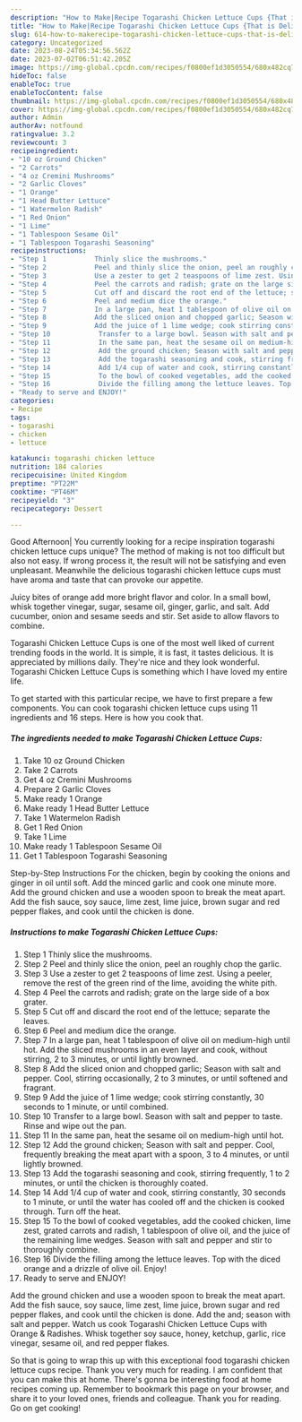 ```yaml
---
description: "How to Make|Recipe Togarashi Chicken Lettuce Cups {That is Delicious"
title: "How to Make|Recipe Togarashi Chicken Lettuce Cups {That is Delicious"
slug: 614-how-to-makerecipe-togarashi-chicken-lettuce-cups-that-is-delicious
category: Uncategorized
date: 2023-08-24T05:34:56.562Z
date: 2023-07-02T06:51:42.205Z
image: https://img-global.cpcdn.com/recipes/f0800ef1d3050554/680x482cq70/togarashi-chicken-lettuce-cups-recipe-main-photo.jpg
hideToc: false
enableToc: true
enableTocContent: false
thumbnail: https://img-global.cpcdn.com/recipes/f0800ef1d3050554/680x482cq70/togarashi-chicken-lettuce-cups-recipe-main-photo.jpg
cover: https://img-global.cpcdn.com/recipes/f0800ef1d3050554/680x482cq70/togarashi-chicken-lettuce-cups-recipe-main-photo.jpg
author: Admin
authorAv: notfound
ratingvalue: 3.2
reviewcount: 3
recipeingredient:
- "10 oz Ground Chicken"
- "2 Carrots"
- "4 oz Cremini Mushrooms"
- "2 Garlic Cloves"
- "1 Orange"
- "1 Head Butter Lettuce"
- "1 Watermelon Radish"
- "1 Red Onion"
- "1 Lime"
- "1 Tablespoon Sesame Oil"
- "1 Tablespoon Togarashi Seasoning"
recipeinstructions:
- "Step 1            Thinly slice the mushrooms."
- "Step 2            Peel and thinly slice the onion, peel an roughly chop the garlic."
- "Step 3            Use a zester to get 2 teaspoons of lime zest. Using a peeler, remove the rest of the green rind of the lime, avoiding the white pith."
- "Step 4            Peel the carrots and radish; grate on the large side of a box grater."
- "Step 5            Cut off and discard the root end of the lettuce; separate the leaves."
- "Step 6            Peel and medium dice the orange."
- "Step 7            In a large pan, heat 1 tablespoon of olive oil on medium-high until hot. Add the sliced mushrooms in an even layer and cook, without stirring, 2 to 3 minutes, or until lightly browned."
- "Step 8            Add the sliced onion and chopped garlic; Season with salt and pepper. Cool, stirring occasionally, 2 to 3 minutes, or until softened and fragrant."
- "Step 9            Add the juice of 1 lime wedge; cook stirring constantly, 30 seconds to 1 minute, or until combined."
- "Step 10            Transfer to a large bowl. Season with salt and pepper to taste. Rinse and wipe out the pan."
- "Step 11            In the same pan, heat the sesame oil on medium-high until hot."
- "Step 12            Add the ground chicken; Season with salt and pepper. Cool, frequently breaking the meat apart with a spoon, 3 to 4 minutes, or until lightly browned."
- "Step 13            Add the togarashi seasoning and cook, stirring frequently, 1 to 2 minutes, or until the chicken is thoroughly coated."
- "Step 14            Add 1/4 cup of water and cook, stirring constantly, 30 seconds to 1 minute, or until the water has cooled off and the chicken is cooked through. Turn off the heat."
- "Step 15            To the bowl of cooked vegetables, add the cooked chicken, lime zest, grated carrots and radish, 1 tablespoon of olive oil, and the juice of the remaining lime wedges. Season with salt and pepper and stir to thoroughly combine."
- "Step 16            Divide the filling among the lettuce leaves. Top with the diced orange and a drizzle of olive oil. Enjoy!"
- "Ready to serve and ENJOY!"
categories:
- Recipe
tags:
- togarashi
- chicken
- lettuce

katakunci: togarashi chicken lettuce 
nutrition: 184 calories
recipecuisine: United Kingdom
preptime: "PT22M"
cooktime: "PT46M"
recipeyield: "3"
recipecategory: Dessert

---
```



Good Afternoon| You currently looking for a recipe inspiration togarashi chicken lettuce cups unique? The method of making is not too difficult but also not easy. If wrong process it, the result will not be satisfying and even unpleasant. Meanwhile the delicious togarashi chicken lettuce cups must have aroma and taste that can provoke our appetite.





Juicy bites of orange add more bright flavor and color. In a small bowl, whisk together vinegar, sugar, sesame oil, ginger, garlic, and salt. Add cucumber, onion and sesame seeds and stir. Set aside to allow flavors to combine.

Togarashi Chicken Lettuce Cups is one of the most well liked of current trending foods in the world. It is simple, it is fast, it tastes delicious. It is appreciated by millions daily. They're nice and they look wonderful. Togarashi Chicken Lettuce Cups is something which I have loved my entire life.


To get started with this particular recipe, we have to first prepare a few components. You can cook togarashi chicken lettuce cups using 11 ingredients and 16 steps. Here is how you cook that.

<!--inarticleads1-->

##### The ingredients needed to make Togarashi Chicken Lettuce Cups:

1. Take 10 oz Ground Chicken
1. Take 2 Carrots
1. Get 4 oz Cremini Mushrooms
1. Prepare 2 Garlic Cloves
1. Make ready 1 Orange
1. Make ready 1 Head Butter Lettuce
1. Take 1 Watermelon Radish
1. Get 1 Red Onion
1. Take 1 Lime
1. Make ready 1 Tablespoon Sesame Oil
1. Get 1 Tablespoon Togarashi Seasoning


Step-by-Step Instructions For the chicken, begin by cooking the onions and ginger in oil until soft. Add the minced garlic and cook one minute more. Add the ground chicken and use a wooden spoon to break the meat apart. Add the fish sauce, soy sauce, lime zest, lime juice, brown sugar and red pepper flakes, and cook until the chicken is done. 

<!--inarticleads2-->

##### Instructions to make Togarashi Chicken Lettuce Cups:

1. Step 1            Thinly slice the mushrooms.
1. Step 2            Peel and thinly slice the onion, peel an roughly chop the garlic.
1. Step 3            Use a zester to get 2 teaspoons of lime zest. Using a peeler, remove the rest of the green rind of the lime, avoiding the white pith.
1. Step 4            Peel the carrots and radish; grate on the large side of a box grater.
1. Step 5            Cut off and discard the root end of the lettuce; separate the leaves.
1. Step 6            Peel and medium dice the orange.
1. Step 7            In a large pan, heat 1 tablespoon of olive oil on medium-high until hot. Add the sliced mushrooms in an even layer and cook, without stirring, 2 to 3 minutes, or until lightly browned.
1. Step 8            Add the sliced onion and chopped garlic; Season with salt and pepper. Cool, stirring occasionally, 2 to 3 minutes, or until softened and fragrant.
1. Step 9            Add the juice of 1 lime wedge; cook stirring constantly, 30 seconds to 1 minute, or until combined.
1. Step 10            Transfer to a large bowl. Season with salt and pepper to taste. Rinse and wipe out the pan.
1. Step 11            In the same pan, heat the sesame oil on medium-high until hot.
1. Step 12            Add the ground chicken; Season with salt and pepper. Cool, frequently breaking the meat apart with a spoon, 3 to 4 minutes, or until lightly browned.
1. Step 13            Add the togarashi seasoning and cook, stirring frequently, 1 to 2 minutes, or until the chicken is thoroughly coated.
1. Step 14            Add 1/4 cup of water and cook, stirring constantly, 30 seconds to 1 minute, or until the water has cooled off and the chicken is cooked through. Turn off the heat.
1. Step 15            To the bowl of cooked vegetables, add the cooked chicken, lime zest, grated carrots and radish, 1 tablespoon of olive oil, and the juice of the remaining lime wedges. Season with salt and pepper and stir to thoroughly combine.
1. Step 16            Divide the filling among the lettuce leaves. Top with the diced orange and a drizzle of olive oil. Enjoy!
1. Ready to serve and ENJOY!

Add the ground chicken and use a wooden spoon to break the meat apart. Add the fish sauce, soy sauce, lime zest, lime juice, brown sugar and red pepper flakes, and cook until the chicken is done. Add the and; season with salt and pepper. Watch us cook Togarashi Chicken Lettuce Cups with Orange &amp; Radishes. Whisk together soy sauce, honey, ketchup, garlic, rice vinegar, sesame oil, and red pepper flakes. 

So that is going to wrap this up with this exceptional food togarashi chicken lettuce cups recipe. Thank you very much for reading. I am confident that you can make this at home. There's gonna be interesting food at home recipes coming up. Remember to bookmark this page on your browser, and share it to your loved ones, friends and colleague. Thank you for reading. Go on get cooking!
